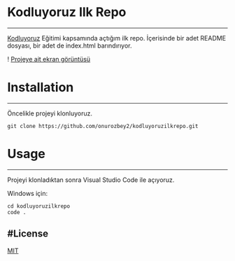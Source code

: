 # Kodluyoruz Ilk Repo
-----
[Kodluyoruz](https://www.kodluyoruz.org/) Eğitimi kapsamında açtığım ilk repo. İçerisinde bir adet README dosyası, bir adet de index.html barındırıyor.

! [Projeye ait ekran görüntüsü](ornekproje1.png)

# Installation
-----

Öncelikle projeyi klonluyoruz.

```
git clone https://github.com/onurozbey2/kodluyoruzilkrepo.git

```

# Usage
-----

Projeyi klonladıktan sonra Visual Studio Code ile açıyoruz.

Windows için:

```
cd kodluyoruzilkrepo
code .

```

#License
-----
[MIT](https://choosealicense.com/licenses/mit/)
